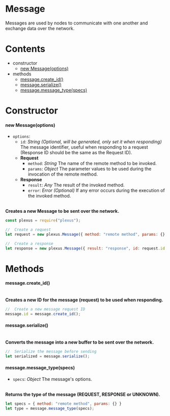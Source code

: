 # **Message**

Messages are used by nodes to communicate with one another and exchange data over the network.

# **Contents**

* constructor
    * [new Message(options)](#new-messageoptions)
* methods
    * [message.create_id()](#messagecreate_id)
    * [message.serialize()](#messageserialize)
    * [message.message_type(specs)](#messagemessage_typespecs)

# **Constructor**

#### new Message(options)

* `options`:
    * `id`: _String_ _(Optional, will be generated, only set it when responding)_ The message identifier, useful when responding to a request (Response ID should be the same as the Request ID).
    * **Request**
        * `method`: _String_ The name of the remote method to be invoked.
        * `params`: _Object_ The parameter values to be used during the invocation of the remote method.
    * **Response**
        * `result`: _Any_ The result of the invoked method.
        * `error`: _Error_ _(Optional)_ If any error occurs during the execution of the invoked method.

\
**Creates a new Message to be sent over the network.**
```js
const plexus = require("plexus");

//  Create a request
let request = new plexus.Message({ method: "remote method", params: {} });

//  Create a response
let response = new plexus.Message({ result: "response", id: request.id });
```

# **Methods**

#### message.create_id()

\
**Creates a new ID for the message (request) to be used when responding.**
```js
//  Create a new message request ID
message.id = message.create_id();
```

#### message.serialize()

\
**Converts the message into a new buffer to be sent over the network.**
```js
//  Serialize the message before sending
let serialized = message.serialize();
```

#### message.message_type(specs)

* `specs`: _Object_ The message's options.

\
**Returns the type of the message (REQUEST, RESPONSE or UNKNOWN).**
```js
let specs = { method: "remote method", params: {} }
let type = message.message_type(specs);
```